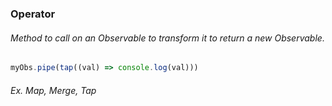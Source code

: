 ### Operator

###### Method to call on an Observable to transform it to return a new Observable.

```typescript
myObs.pipe(tap((val) => console.log(val)))
```

###### Ex. Map, Merge, Tap

